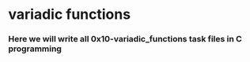 # variadic functions
### Here we will write all 0x10-variadic_functions task files in C programming
